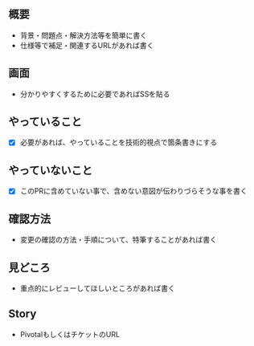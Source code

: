 ## 概要
* 背景・問題点・解決方法等を簡単に書く
* 仕様等で補足・関連するURLがあれば書く

## 画面
* 分かりやすくするために必要であればSSを貼る

## やっていること
* [x] 必要があれば、やっていることを技術的視点で箇条書きにする

## やっていないこと
* [x] このPRに含めていない事で、含めない意図が伝わりづらそうな事を書く

## 確認方法
* 変更の確認の方法・手順について、特筆することがあれば書く

## 見どころ
* 重点的にレビューしてほしいところがあれば書く

## Story
* PivotalもしくはチケットのURL

